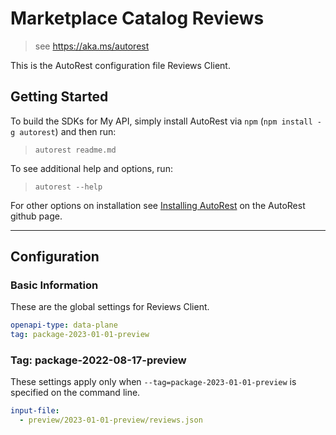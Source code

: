 # Marketplace Catalog Reviews

> see https://aka.ms/autorest

This is the AutoRest configuration file Reviews Client.

## Getting Started

To build the SDKs for My API, simply install AutoRest via `npm` (`npm install -g autorest`) and then run:

> `autorest readme.md`

To see additional help and options, run:

> `autorest --help`

For other options on installation see [Installing AutoRest](https://aka.ms/autorest/install) on the AutoRest github page.

---

## Configuration

### Basic Information

These are the global settings for Reviews Client.

```yaml
openapi-type: data-plane
tag: package-2023-01-01-preview
```

### Tag: package-2022-08-17-preview

These settings apply only when `--tag=package-2023-01-01-preview` is specified on the command line.

```yaml $(tag) == 'package-2022-08-17-preview'
input-file:
  - preview/2023-01-01-preview/reviews.json
```
